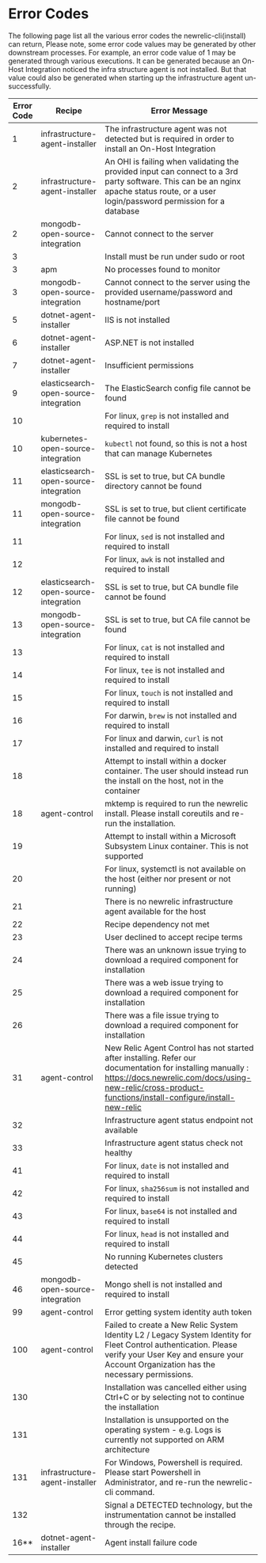 # Error Codes

The following page list all the various error codes the newrelic-cli(install) can return,
Please note, some error code values may be generated by other downstream processes. For example, an error code value of 1 may be generated through various executions. It can be generated because an On-Host Integration noticed the infra structure agent is not installed. But that value could also be generated when starting up the infrastructure agent un-successfully.

| Error Code | Recipe                                | Error Message                                                                                                                                                                                                          |
|------------|---------------------------------------|------------------------------------------------------------------------------------------------------------------------------------------------------------------------------------------------------------------------|
| 1          | infrastructure-agent-installer        | The infrastructure agent was not detected but is required in order to install an On-Host Integration                                                                                                                   |
| 2          | infrastructure-agent-installer        | An OHI is failing when validating the provided input can connect to a 3rd party software. This can be an nginx  apache status route, or a user login/password permission for a database                                |
| 2          | mongodb-open-source-integration       | Cannot connect to the server                                                                                                                                                                                           |
| 3          |                                       | Install must be run under sudo or root                                                                                                                                                                                 |
| 3          | apm                                   | No processes found to monitor                                                                                                                                                                                          |
| 3          | mongodb-open-source-integration       | Cannot connect to the server using the provided username/password and hostname/port                                                                                                                                    |
| 5          | dotnet-agent-installer                | IIS is not installed                                                                                                                                                                                                   |
| 6          | dotnet-agent-installer                | ASP.NET is not installed                                                                                                                                                                                               |
| 7          | dotnet-agent-installer                | Insufficient permissions                                                                                                                                                                                               |
| 9          | elasticsearch-open-source-integration | The ElasticSearch config file cannot be found                                                                                                                                                                          |
| 10         |                                       | For linux, `grep` is not installed and required to install                                                                                                                                                             |
| 10         | kubernetes-open-source-integration    | `kubectl` not found, so this is not a host that can manage Kubernetes                                                                                                                                                    |
| 11         | elasticsearch-open-source-integration | SSL is set to true, but CA bundle directory cannot be found                                                                                                                                                            |
| 11         | mongodb-open-source-integration       | SSL is set to true, but client certificate file cannot be found                                                                                                                                                        |
| 11         |                                       | For linux, `sed` is not installed and required to install                                                                                                                                                              |
| 12         |                                       | For linux, `awk` is not installed and required to install                                                                                                                                                              |
| 12         | elasticsearch-open-source-integration | SSL is set to true, but CA bundle file cannot be found                                                                                                                                                                 |
| 13         | mongodb-open-source-integration       | SSL is set to true, but CA file cannot be found                                                                                                                                                                        |
| 13         |                                       | For linux, `cat` is not installed and required to install                                                                                                                                                              |
| 14         |                                       | For linux, `tee` is not installed and required to install                                                                                                                                                              |
| 15         |                                       | For linux, `touch` is not installed and required to install                                                                                                                                                            |
| 16         |                                       | For darwin, `brew` is not installed and required to install                                                                                                                                                            |
| 17         |                                       | For linux and darwin, `curl` is not installed and required to install                                                                                                                                                  |
| 18         |                                       | Attempt to install within a docker container. The user should instead run the install on the host, not in the container                                                                                                |
| 18         | agent-control                         | mktemp is required to run the newrelic install. Please install coreutils and re-run the installation.                                                                                                                  |
| 19         |                                       | Attempt to install within a Microsoft Subsystem Linux container. This is not supported                                                                                                                                 |
| 20         |                                       | For linux, systemctl is not available on the host (either nor present or not running)                                                                                                                                  |
| 21         |                                       | There is no newrelic infrastructure agent available for the host                                                                                                                                                       |
| 22         |                                       | Recipe dependency not met                                                                                                                                                                                              |
| 23         |                                       | User declined to accept recipe terms                                                                                                                                                                                   |
| 24         |                                       | There was an unknown issue trying to download a required component for installation                                                                                                                                    |
| 25         |                                       | There was a web issue trying to download a required component for installation                                                                                                                                         |
| 26         |                                       | There was a file issue trying to download a required component for installation                                                                                                                                        |
| 31         | agent-control                         | New Relic Agent Control has not started after installing. Refer our documentation for installing manually : https://docs.newrelic.com/docs/using-new-relic/cross-product-functions/install-configure/install-new-relic |
| 32         |                                       | Infrastructure agent status endpoint not available                                                                                                                                                                     |
| 33         |                                       | Infrastructure agent status check not healthy                                                                                                                                                                          |
| 41         |                                       | For linux, `date` is not installed and required to install                                                                                                                                                             |
| 42         |                                       | For linux, `sha256sum` is not installed and required to install                                                                                                                                                        |
| 43         |                                       | For linux, `base64` is not installed and required to install                                                                                                                                                           |
| 44         |                                       | For linux, `head` is not installed and required to install                                                                                                                                                             |
| 45         |                                       | No running Kubernetes clusters detected                                                                                                                                                                                |
| 46         | mongodb-open-source-integration       | Mongo shell is not installed and required to install                                                                                                                                                                   |
| 99         | agent-control                         | Error getting system identity auth token                                                                                                                                                                               |
| 100        | agent-control                         | Failed to create a New Relic System Identity L2 / Legacy System Identity for Fleet Control authentication. Please verify your User Key and ensure your Account Organization has the necessary permissions.             |
| 130        |                                       | Installation was cancelled either using Ctrl+C or by selecting not to continue the installation                                                                                                                        |
| 131        |                                       | Installation is unsupported on the operating system - e.g. Logs is currently not supported on ARM architecture                                                                                                         |
| 131        | infrastructure-agent-installer        | For Windows, Powershell is required. Please start Powershell in Administrator, and re-run the newrelic-cli command.                                                                                                    |
| 132        |                                       | Signal a DETECTED technology, but the instrumentation cannot be installed through the recipe.                                                                                                                          |
| 16**       | dotnet-agent-installer                | Agent install failure code                                                                                                                                                                                             |
